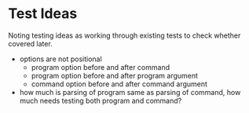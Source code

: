 # Test Ideas

Noting testing ideas as working through existing tests to check whether covered later.

- options are not positional
  - program option before and after command
  - program option before and after program argument
  - command option before and after command argument
- how much is parsing of program same as parsing of command, how much needs testing both program and command?
